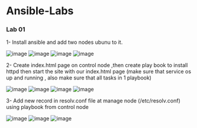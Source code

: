 # Ansible-Labs

### Lab 01

1- Install ansible and add two nodes ubunu to it.

![image](https://user-images.githubusercontent.com/40915944/215325042-131477cf-7aff-45e7-bbe1-374cdb30fc4d.png)
![image](https://user-images.githubusercontent.com/40915944/215325244-df57b3e5-7540-4001-8609-24d0f4921e8d.png)
![image](https://user-images.githubusercontent.com/40915944/215330571-052dc735-33e5-4068-a220-0fbbcaff3804.png)
![image](https://user-images.githubusercontent.com/40915944/215332891-9dfc1449-0e6c-4793-a3e8-86fdb432b5b7.png)


2- Create index.html page on control node ,then create play book to install httpd then start the site with our index.html page (make sure that service os up and running , also make sure that all tasks in 1 playbook)

![image](https://user-images.githubusercontent.com/40915944/215336107-7aa1c1c0-0a3a-43ce-a121-093a5e6cd947.png)
![image](https://user-images.githubusercontent.com/40915944/215336169-fdf8cf72-584b-4700-8f0a-f31fc295293a.png)
![image](https://user-images.githubusercontent.com/40915944/215336193-d951daf7-f836-49e9-b83e-5198d69c2085.png)
![image](https://user-images.githubusercontent.com/40915944/215336255-8d434d80-9c7a-4341-b1f4-c883c1336322.png)


3- Add new record in resolv.conf file at manage node (/etc/resolv.conf) using playbook from control node

![image](https://user-images.githubusercontent.com/40915944/215343504-634aa804-873c-4555-ae5a-590e3feb6c15.png)
![image](https://user-images.githubusercontent.com/40915944/215343527-3fef23d8-edb5-4215-bf87-d4234da48b9c.png)
![image](https://user-images.githubusercontent.com/40915944/215343550-dafafad9-d297-4862-a2d0-078973c223e6.png)

